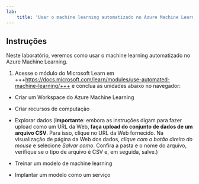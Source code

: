 ```yaml
---
lab:
    title: 'Usar o machine learning automatizado no Azure Machine Learning'
---
```


## Instruções
Neste laboratório, veremos como usar o machine learning automatizado no Azure Machine Learning.

1.	Acesse o módulo do Microsoft Learn em +++https://docs.microsoft.com/learn/modules/use-automated-machine-learning/+++ e conclua as unidades abaixo no navegador: 

- Criar um Workspace do Azure Machine Learning
- Criar recursos de computação
- Explorar dados (**Importante**: embora as instruções digam para fazer upload como um URL da Web, **faça upload do conjunto de dados de um arquivo CSV**. Para isso, clique no URL da Web fornecido. Na visualização de página da Web dos dados, _clique com o botão direito do mouse_ e selecione _Salvar como_. Confira a pasta e o nome do arquivo, verifique se o tipo de arquivo é CSV e, em seguida, salve.) 
   
- Treinar um modelo de machine learning 
- Implantar um modelo como um serviço 

